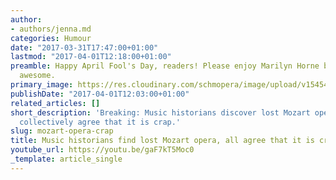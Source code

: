 ```yaml
---
author:
- authors/jenna.md
categories: Humour
date: "2017-03-31T17:47:00+01:00"
lastmod: "2017-04-01T12:18:00+01:00"
preamble: Happy April Fool's Day, readers! Please enjoy Marilyn Horne being completely
  awesome.
primary_image: https://res.cloudinary.com/schmopera/image/upload/v1545409169/media/webhook-uploads/1491044549593/2017-04-01---Mozart.jpg.jpg
publishDate: "2017-04-01T12:03:00+01:00"
related_articles: []
short_description: 'Breaking: Music historians discover lost Mozart opera, opera circles
  collectively agree that it is crap.'
slug: mozart-opera-crap
title: Music historians find lost Mozart opera, all agree that it is crap
youtube_url: https://youtu.be/gaF7kT5Moc0
_template: article_single
---
```



